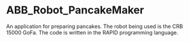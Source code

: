 # ABB_Robot_PancakeMaker
An application for preparing pancakes. The robot being used is the CRB 15000 GoFa. The code is written in the RAPID programming language.


